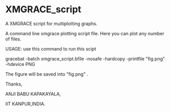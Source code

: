 # XMGRACE_script
A XMGRACE script for multiplotting graphs. 

A command line xmgrace plotting script file. Here you can plot any number of files. 

USAGE: use this command to run this scipt

gracebat -batch xmgrace_script.bfile -nosafe -hardcopy -printfile "fig.png" -hdevice PNG

The figure will be saved into "fig.png" .


Thanks,

ANJI BABU KAPAKAYALA,

IIT KANPUR,INDIA.
